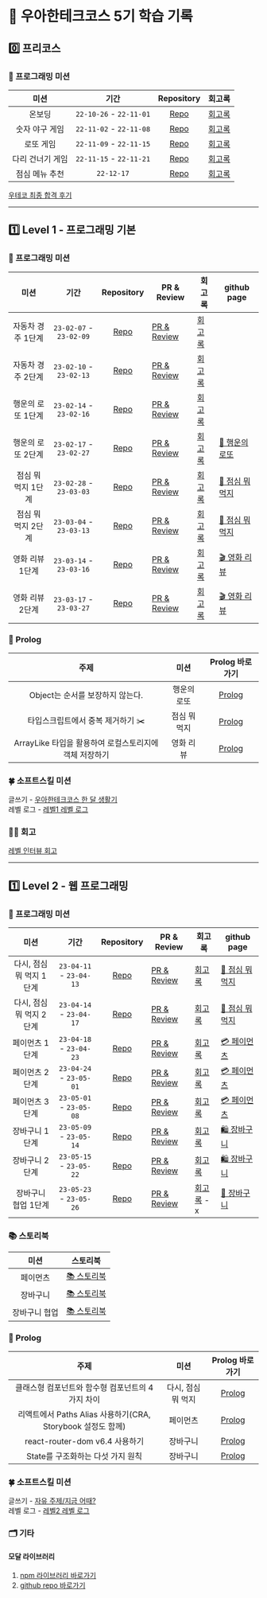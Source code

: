 # 🚀 우아한테크코스 5기 학습 기록

## 0️⃣ 프리코스

### 🎯 프로그래밍 미션

|       미션       |          기간           |                               Repository                                | 회고록                                   |
| :--------------: | :---------------------: | :---------------------------------------------------------------------: | ---------------------------------------- |
|      온보딩      | `22-10-26` - `22-11-01` | [Repo](https://github.com/nlom0218/javascript-onboarding/tree/nlom0218) | [회고록](https://noah-dev.tistory.com/2) |
|  숫자 야구 게임  | `22-11-02` - `22-11-08` |  [Repo](https://github.com/nlom0218/javascript-baseball/tree/nlom0218)  | [회고록](https://noah-dev.tistory.com/3) |
|    로또 게임     | `22-11-09` - `22-11-15` |   [Repo](https://github.com/nlom0218/javascript-lotto/tree/nlom0218)    | [회고록](https://noah-dev.tistory.com/4) |
| 다리 건너기 게임 | `22-11-15` - `22-11-21` |   [Repo](https://github.com/nlom0218/javascript-bridge/tree/nlom0218)   | [회고록](https://noah-dev.tistory.com/5) |
|  점심 메뉴 추천  |       `22-12-17`        |           [Repo](https://github.com/nlom0218/javascript-menu)           | [회고록](https://noah-dev.tistory.com/6) |

[우테코 최종 합격 후기](https://noah-dev.tistory.com/7)

---

## 1️⃣ Level 1 - 프로그래밍 기본

### 🎯 프로그래밍 미션

|        미션        |          기간           |                                   Repository                                    | PR & Review                                                                   | 회고록                                    | github page                                                         |
| :----------------: | :---------------------: | :-----------------------------------------------------------------------------: | ----------------------------------------------------------------------------- | ----------------------------------------- | ------------------------------------------------------------------- |
| 자동차 경주 1단계  | `23-02-07` - `23-02-09` |      [Repo](https://github.com/nlom0218/javascript-racingcar-1/tree/main)       | [PR & Review](https://github.com/woowacourse/javascript-racingcar/pull/178)   | [회고록](https://noah-dev.tistory.com/11) |                                                                     |
| 자동차 경주 2단계  | `23-02-10` - `23-02-13` | [Repo](https://github.com/nlom0218/javascript-racingcar-1/tree/nlom0218-step2)  | [PR & Review](https://github.com/woowacourse/javascript-racingcar/pull/242)   | [회고록](https://noah-dev.tistory.com/12) |                                                                     |
| 행운의 로또 1단계  | `23-02-14` - `23-02-16` |   [Repo](https://github.com/nlom0218/javascript-lotto-1/tree/nlom0218-step1)    | [PR & Review](https://github.com/woowacourse/javascript-lotto/pull/196)       | [회고록](https://noah-dev.tistory.com/19) |                                                                     |
| 행운의 로또 2단계  | `23-02-17` - `23-02-27` |   [Repo](https://github.com/nlom0218/javascript-lotto-1/tree/nlom0218-step2)    | [PR & Review](https://github.com/woowacourse/javascript-lotto/pull/230)       | [회고록](https://noah-dev.tistory.com/20) | [🎱 행운의 로또](https://nlom0218.github.io/javascript-lotto-1/)    |
| 점심 뭐 먹지 1단계 | `23-02-28` - `23-03-03` |    [Repo](https://github.com/nlom0218/javascript-lunch/tree/nlom0218-step1)     | [PR & Review](https://github.com/woowacourse/javascript-lunch/pull/38)        | [회고록](https://noah-dev.tistory.com/22) | [🍚 점심 뭐 먹지](https://nlom0218.github.io/javascript-lunch/)     |
| 점심 뭐 먹지 2단계 | `23-03-04` - `23-03-13` |    [Repo](https://github.com/nlom0218/javascript-lunch/tree/nlom0218-step2)     | [PR & Review](https://github.com/woowacourse/javascript-lunch/pull/63)        | [회고록](https://noah-dev.tistory.com/23) | [🍚 점심 뭐 먹지](https://nlom0218.github.io/javascript-lunch/)     |
|  영화 리뷰 1단계   | `23-03-14` - `23-03-16` | [Repo](https://github.com/nlom0218/javascript-movie-review/tree/nlom0218-step1) | [PR & Review](https://github.com/woowacourse/javascript-movie-review/pull/28) | [회고록](https://noah-dev.tistory.com/24) | [🎬 영화 리뷰](https://nlom0218.github.io/javascript-movie-review/) |
|  영화 리뷰 2단계   | `23-03-17` - `23-03-27` |     [Repo](https://github.com/nlom0218/javascript-movie-review/tree/step2)      | [PR & Review](https://github.com/woowacourse/javascript-movie-review/pull/57) | [회고록](https://noah-dev.tistory.com/25) | [🎬 영화 리뷰](https://nlom0218.github.io/javascript-movie-review/) |

### 📝 Prolog

|                          주제                          |     미션     |                     Prolog 바로가기                      |
| :----------------------------------------------------: | :----------: | :------------------------------------------------------: |
|            Object는 순서를 보장하지 않는다.            | 행운의 로또  | [Prolog](https://prolog.techcourse.co.kr/studylogs/2677) |
|           타입스크립트에서 중복 제거하기 ✂️            | 점심 뭐 먹지 | [Prolog](https://prolog.techcourse.co.kr/studylogs/2784) |
| ArrayLike 타입을 활용하여 로컬스토리지에 객체 저장하기 |  영화 리뷰   | [Prolog](https://prolog.techcourse.co.kr/studylogs/3042) |

### 🍀 소프트스킬 미션

글쓰기 - [우아한테크코스 한 달 생활기](https://github.com/nlom0218/woowa-writing-5/tree/nlom0218-level1)  
레벨 로그 - [레벨1 레벨 로그](https://docs.google.com/document/d/1Dab6-jZBoEL_NhwsbqnfG69BxRVtkodpIGdxPJlx2hQ/edit?usp=sharing)

### 🧚‍♀️ 회고

[레벨 인터뷰 회고](https://noah-dev.tistory.com/26)

---

## 1️⃣ Level 2 - 웹 프로그래밍

### 🎯 프로그래밍 미션

|           미션           |          기간           |                                    Repository                                    | PR & Review                                                                    | 회고록                                    | github page                                                         |
| :----------------------: | :---------------------: | :------------------------------------------------------------------------------: | ------------------------------------------------------------------------------ | ----------------------------------------- | ------------------------------------------------------------------- |
| 다시, 점심 뭐 먹지 1단계 | `23-04-11` - `23-04-13` |       [Repo](https://github.com/nlom0218/react-lunch/tree/nlom0218-step1)        | [PR & Review](https://github.com/woowacourse/react-lunch/pull/29)              | [회고록](https://noah-dev.tistory.com/28) | [🍚 점심 뭐 먹지](https://nlom0218.github.io/react-lunch/)          |
| 다시, 점심 뭐 먹지 2단계 | `23-04-14` - `23-04-17` |       [Repo](https://github.com/nlom0218/react-lunch/tree/nlom0218-step2)        | [PR & Review](https://github.com/woowacourse/react-lunch/pull/66)              | [회고록](https://noah-dev.tistory.com/30) | [🍚 점심 뭐 먹지](https://nlom0218.github.io/react-lunch/)          |
|      페이먼츠 1단계      | `23-04-18` - `23-04-23` |       [Repo](https://github.com/nlom0218/react-lunch/tree/nlom0218-step1)        | [PR & Review](https://github.com/woowacourse/react-payments/pull/189)          | [회고록](https://noah-dev.tistory.com/31) | [💳 페이먼츠](https://nlom0218.github.io/react-payments/)           |
|      페이먼츠 2단계      | `23-04-24` - `23-05-01` |      [Repo](https://github.com/nlom0218/react-payments/tree/nlom0218-step2)      | [PR & Review](https://github.com/woowacourse/react-payments/pull/242)          | [회고록](https://noah-dev.tistory.com/35) | [💳 페이먼츠](https://nlom0218.github.io/react-payments/)           |
|      페이먼츠 3단계      | `23-05-01` - `23-05-08` |      [Repo](https://github.com/nlom0218/react-payments/tree/nlom0218-step3)      | [PR & Review](https://github.com/woowacourse/react-payments/pull/308)          | [회고록](https://noah-dev.tistory.com/36) | [💳 페이먼츠](https://nlom0218.github.io/react-payments/)           |
|      장바구니 1단계      | `23-05-09` - `23-05-14` |   [Repo](https://github.com/nlom0218/react-shopping-cart/tree/nlom0218-step1)    | [PR & Review](https://github.com/woowacourse/react-shopping-cart/pull/180)     | [회고록](https://noah-dev.tistory.com/37) | [🛍️ 장바구니](https://nlom0218.github.io/react-shopping-cart/)      |
|      장바구니 2단계      | `23-05-15` - `23-05-22` |   [Repo](https://github.com/nlom0218/react-shopping-cart/tree/nlom0218-step2)    | [PR & Review](https://github.com/woowacourse/react-shopping-cart/pull/201)     | [회고록](https://noah-dev.tistory.com/40) | [🛍️ 장바구니](https://nlom0218.github.io/react-shopping-cart/)      |
|   장바구니 협업 1단계    | `23-05-23` - `23-05-26` | [Repo](https://github.com/nlom0218/react-shopping-cart-prod/tree/nlom0218-step1) | [PR & Review](https://github.com/woowacourse/react-shopping-cart-prod/pull/87) | [회고록]() - x                            | [🛒 장바구니](https://nlom0218.github.io/react-shopping-cart-prod/) |

### 📚 스토리북

|     미션      |                                    스토리북                                    |
| :-----------: | :----------------------------------------------------------------------------: |
|   페이먼츠    | [📚 스토리북](https://nlom0218-step3--64438130ed1ba3bc955c84aa.chromatic.com/) |
|   장바구니    | [📚 스토리북](https://nlom0218-step2--645ca2eaf1be7c5699754358.chromatic.com)  |
| 장바구니 협업 | [📚 스토리북](https://nlom0218-step2--646f1b197e7cf65a7e5c4bb2.chromatic.com)  |

### 📝 Prolog

|                            주제                             |        미션        |                     Prolog 바로가기                      |
| :---------------------------------------------------------: | :----------------: | :------------------------------------------------------: |
|      클래스형 컴포넌트와 함수형 컴포넌트의 4가지 차이       | 다시, 점심 뭐 먹지 | [Prolog](https://prolog.techcourse.co.kr/studylogs/3734) |
| 리액트에서 Paths Alias 사용하기(CRA, Storybook 설정도 함께) |      페이먼츠      | [Prolog](https://prolog.techcourse.co.kr/studylogs/3306) |
|               react-router-dom v6.4 사용하기                |      장바구니      | [Prolog](https://prolog.techcourse.co.kr/studylogs/3573) |
|              State를 구조화하는 다섯 가지 원칙              |      장바구니      | [Prolog](https://prolog.techcourse.co.kr/studylogs/3597) |

### 🍀 소프트스킬 미션

글쓰기 - [자유 주제/지금 어때?](https://github.com/nlom0218/woowa-writing-5/blob/nlom0218-level2/Level2.md)  
레벨 로그 - [레벨2 레벨 로그](https://docs.google.com/document/d/1Bx82fby-nQo8NAzyIPFIXNLlqzcOuzpFQh00PlwCM4M/edit?usp=sharing)

### 🗂️ 기타

#### 모달 라이브러리

1. [npm 라이브러리 바로가기](https://www.npmjs.com/package/noah-modal)
2. [github repo 바로가기](https://github.com/nlom0218/noah-modal)
